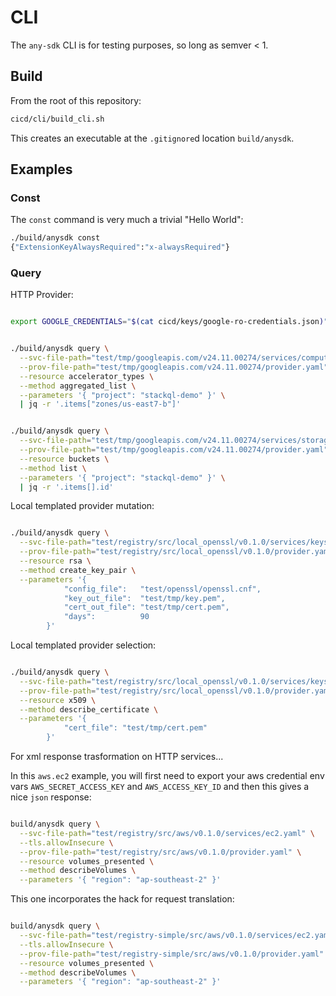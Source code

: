 
# CLI

The `any-sdk` CLI is for testing purposes, so long as semver < 1.


## Build

From the root of this repository:

```bash
cicd/cli/build_cli.sh
```

This creates an executable at the `.gitignore`d location `build/anysdk`.


## Examples

### Const

The `const` command is very much a trivial "Hello World":

```bash
./build/anysdk const
{"ExtensionKeyAlwaysRequired":"x-alwaysRequired"}
```

### Query

HTTP Provider:

```bash

export GOOGLE_CREDENTIALS="$(cat cicd/keys/google-ro-credentials.json)"


./build/anysdk query \
  --svc-file-path="test/tmp/googleapis.com/v24.11.00274/services/compute.yaml" \
  --prov-file-path="test/tmp/googleapis.com/v24.11.00274/provider.yaml" \
  --resource accelerator_types \
  --method aggregated_list \
  --parameters '{ "project": "stackql-demo" }' \
  | jq -r '.items["zones/us-east7-b"]'


./build/anysdk query \
  --svc-file-path="test/tmp/googleapis.com/v24.11.00274/services/storage.yaml" \
  --prov-file-path="test/tmp/googleapis.com/v24.11.00274/provider.yaml" \
  --resource buckets \
  --method list \
  --parameters '{ "project": "stackql-demo" }' \
  | jq -r '.items[].id'

```

Local templated provider mutation:

```bash

./build/anysdk query \
  --svc-file-path="test/registry/src/local_openssl/v0.1.0/services/keys.yaml" \
  --prov-file-path="test/registry/src/local_openssl/v0.1.0/provider.yaml" \
  --resource rsa \
  --method create_key_pair \
  --parameters '{ 
			"config_file":   "test/openssl/openssl.cnf",
			"key_out_file":  "test/tmp/key.pem",
			"cert_out_file": "test/tmp/cert.pem",
			"days":          90
		}'

```

Local templated provider selection:

```bash

./build/anysdk query \
  --svc-file-path="test/registry/src/local_openssl/v0.1.0/services/keys.yaml" \
  --prov-file-path="test/registry/src/local_openssl/v0.1.0/provider.yaml" \
  --resource x509 \
  --method describe_certificate \
  --parameters '{
			"cert_file": "test/tmp/cert.pem"
		}'

```

For xml response trasformation on HTTP services...

In this `aws.ec2` example, you will first need to export your aws credential
env vars `AWS_SECRET_ACCESS_KEY` and `AWS_ACCESS_KEY_ID` and then this gives a nice `json` response:

```bash

build/anysdk query \
  --svc-file-path="test/registry/src/aws/v0.1.0/services/ec2.yaml" \
  --tls.allowInsecure \
  --prov-file-path="test/registry/src/aws/v0.1.0/provider.yaml" \
  --resource volumes_presented \
  --method describeVolumes \
  --parameters '{ "region": "ap-southeast-2" }' 

```

This one incorporates the hack for request translation:

```bash

build/anysdk query \
  --svc-file-path="test/registry-simple/src/aws/v0.1.0/services/ec2.yaml" \
  --tls.allowInsecure \
  --prov-file-path="test/registry-simple/src/aws/v0.1.0/provider.yaml" \
  --resource volumes_presented \
  --method describeVolumes \
  --parameters '{ "region": "ap-southeast-2" }' 

```
